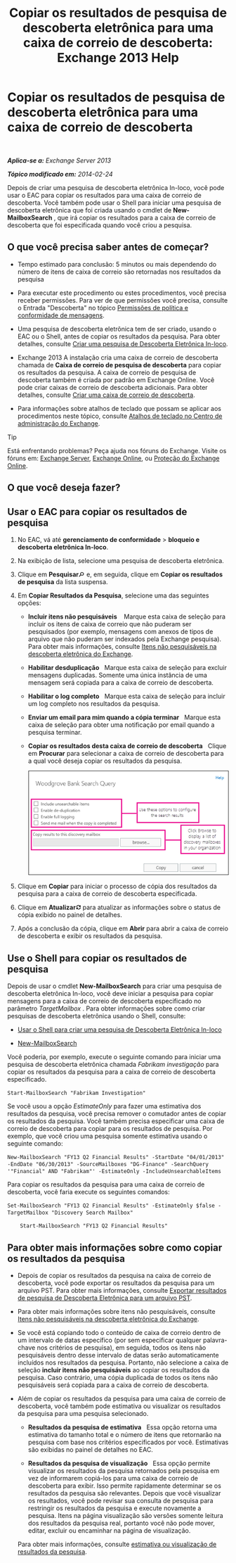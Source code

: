 ﻿---
title: 'Copiar os resultados de pesquisa de descoberta eletrônica para uma caixa de correio de descoberta: Exchange 2013 Help'
TOCTitle: Copiar os resultados de pesquisa de descoberta eletrônica para uma caixa de correio de descoberta
ms:assetid: bff2ce89-9e6f-494a-bd6a-2f2011507845
ms:mtpsurl: https://technet.microsoft.com/pt-br/library/Dn624163(v=EXCHG.150)
ms:contentKeyID: 61183356
ms.date: 05/22/2018
mtps_version: v=EXCHG.150
ms.translationtype: MT
---

# Copiar os resultados de pesquisa de descoberta eletrônica para uma caixa de correio de descoberta

 

_**Aplica-se a:** Exchange Server 2013_

_**Tópico modificado em:** 2014-02-24_

Depois de criar uma pesquisa de descoberta eletrônica In-loco, você pode usar o EAC para copiar os resultados para uma caixa de correio de descoberta. Você também pode usar o Shell para iniciar uma pesquisa de descoberta eletrônica que foi criada usando o cmdlet de **New-MailboxSearch** , que irá copiar os resultados para a caixa de correio de descoberta que foi especificada quando você criou a pesquisa.

## O que você precisa saber antes de começar?

  - Tempo estimado para conclusão: 5 minutos ou mais dependendo do número de itens de caixa de correio são retornadas nos resultados da pesquisa

  - Para executar este procedimento ou estes procedimentos, você precisa receber permissões. Para ver de que permissões você precisa, consulte o Entrada "Descoberta" no tópico [Permissões de política e conformidade de mensagens](messaging-policy-and-compliance-permissions-exchange-2013-help.md).

  - Uma pesquisa de descoberta eletrônica tem de ser criado, usando o EAC ou o Shell, antes de copiar os resultados da pesquisa. Para obter detalhes, consulte [Criar uma pesquisa de Descoberta Eletrônica In-loco](create-an-in-place-ediscovery-search-exchange-2013-help.md).

  - Exchange 2013 A instalação cria uma caixa de correio de descoberta chamada de **Caixa de correio de pesquisa de descoberta** para copiar os resultados da pesquisa. A caixa de correio de pesquisa de descoberta também é criada por padrão em Exchange Online. Você pode criar caixas de correio de descoberta adicionais. Para obter detalhes, consulte [Criar uma caixa de correio de descoberta](create-a-discovery-mailbox-exchange-2013-help.md).

  - Para informações sobre atalhos de teclado que possam se aplicar aos procedimentos neste tópico, consulte [Atalhos de teclado no Centro de administração do Exchange](keyboard-shortcuts-in-the-exchange-admin-center-exchange-online-protection-help.md).


> [!TIP]
> Está enfrentando problemas? Peça ajuda nos fóruns do Exchange. Visite os fóruns em: <A href="https://go.microsoft.com/fwlink/p/?linkid=60612">Exchange Server</A>, <A href="https://go.microsoft.com/fwlink/p/?linkid=267542">Exchange Online</A>, ou <A href="https://go.microsoft.com/fwlink/p/?linkid=285351">Proteção do Exchange Online</A>.



## O que você deseja fazer?

## Usar o EAC para copiar os resultados de pesquisa

1.  No EAC, vá até **gerenciamento de conformidade** \> **bloqueio e descoberta eletrônica In-loco**.

2.  Na exibição de lista, selecione uma pesquisa de descoberta eletrônica.

3.  Clique em **Pesquisar**![Ícone Pesquisar](images/Dn750895.773574d0-9b92-4cab-9f6b-81532c7418b9(EXCHG.150).gif "Ícone Pesquisar") e, em seguida, clique em **Copiar os resultados de pesquisa** da lista suspensa.

4.  Em **Copiar Resultados da Pesquisa**, selecione uma das seguintes opções:
    
      - **Incluir itens não pesquisáveis**    Marque esta caixa de seleção para incluir os itens de caixa de correio que não puderam ser pesquisados (por exemplo, mensagens com anexos de tipos de arquivo que não puderam ser indexados pela Exchange pesquisa). Para obter mais informações, consulte [Itens não pesquisáveis na descoberta eletrônica do Exchange](unsearchable-items-in-exchange-ediscovery-exchange-2013-help.md).
    
      - **Habilitar desduplicação**   Marque esta caixa de seleção para excluir mensagens duplicadas. Somente uma única instância de uma mensagem será copiada para a caixa de correio de descoberta.
    
      - **Habilitar o log completo**   Marque esta caixa de seleção para incluir um log completo nos resultados da pesquisa.
    
      - **Enviar um email para mim quando a cópia terminar**   Marque esta caixa de seleção para obter uma notificação por email quando a pesquisa terminar.
    
      - **Copiar os resultados desta caixa de correio de descoberta**   Clique em **Procurar** para selecionar a caixa de correio de descoberta para a qual você deseja copiar os resultados da pesquisa.
        
        ![Copiar os resultados da pesquisa](images/Dn624163.875e25ed-8308-408c-92c4-8c76fc9d9bfc(EXCHG.150).gif "Copiar os resultados da pesquisa")  

5.  Clique em **Copiar** para iniciar o processo de cópia dos resultados da pesquisa para a caixa de correio de descoberta especificada.

6.  Clique em **Atualizar**![Ícone Atualizar](images/Dd353189.85f271ca-32a4-426c-842a-d2172567099d(EXCHG.150).gif "Ícone Atualizar") para atualizar as informações sobre o status de cópia exibido no painel de detalhes.

7.  Após a conclusão da cópia, clique em **Abrir** para abrir a caixa de correio de descoberta e exibir os resultados da pesquisa.

## Use o Shell para copiar os resultados de pesquisa

Depois de usar o cmdlet **New-MailboxSearch** para criar uma pesquisa de descoberta eletrônica In-loco, você deve iniciar a pesquisa para copiar mensagens para a caixa de correio de descoberta especificado no parâmetro *TargetMailbox* . Para obter informações sobre como criar pesquisas de descoberta eletrônica usando o Shell, consulte:

  - [Usar o Shell para criar uma pesquisa de Descoberta Eletrônica In-loco](create-an-in-place-ediscovery-search-exchange-2013-help.md)

  - [New-MailboxSearch](https://technet.microsoft.com/pt-br/library/dd298064\(v=exchg.150\))

Você poderia, por exemplo, execute o seguinte comando para iniciar uma pesquisa de descoberta eletrônica chamada *Fabrikam investigação* para copiar os resultados da pesquisa para a caixa de correio de descoberta especificado.

    Start-MailboxSearch "Fabrikam Investigation"

Se você usou a opção *EstimateOnly* para fazer uma estimativa dos resultados da pesquisa, você precisa remover o comutador antes de copiar os resultados da pesquisa. Você também precisa especificar uma caixa de correio de descoberta para copiar para os resultados de pesquisa. Por exemplo, que você criou uma pesquisa somente estimativa usando o seguinte comando:

    New-MailboxSearch "FY13 Q2 Financial Results" -StartDate "04/01/2013" -EndDate "06/30/2013" -SourceMailboxes "DG-Finance" -SearchQuery '"Financial" AND "Fabrikam"' -EstimateOnly -IncludeUnsearchableItems

Para copiar os resultados da pesquisa para uma caixa de correio de descoberta, você faria execute os seguintes comandos:

```
Set-MailboxSearch "FY13 Q2 Financial Results" -EstimateOnly $false -TargetMailbox "Discovery Search Mailbox"
```
```
    Start-MailboxSearch "FY13 Q2 Financial Results"
```

## Para obter mais informações sobre como copiar os resultados da pesquisa

  - Depois de copiar os resultados da pesquisa na caixa de correio de descoberta, você pode exportar os resultados da pesquisa para um arquivo PST. Para obter mais informações, consulte [Exportar resultados de pesquisa de Descoberta Eletrônica para um arquivo PST](export-ediscovery-search-results-to-a-pst-file-exchange-2013-help.md).

  - Para obter mais informações sobre itens não pesquisáveis, consulte [Itens não pesquisáveis na descoberta eletrônica do Exchange](unsearchable-items-in-exchange-ediscovery-exchange-2013-help.md).

  - Se você está copiando todo o conteúdo de caixa de correio dentro de um intervalo de datas específico (por sem especificar qualquer palavra-chave nos critérios de pesquisa), em seguida, todos os itens não pesquisáveis dentro desse intervalo de datas serão automaticamente incluídos nos resultados da pesquisa. Portanto, não selecione a caixa de seleção **incluir itens não pesquisáveis** ao copiar os resultados da pesquisa. Caso contrário, uma cópia duplicada de todos os itens não pesquisáveis será copiada para a caixa de correio de descoberta.

  - Além de copiar os resultados da pesquisa para uma caixa de correio de descoberta, você também pode estimativa ou visualizar os resultados da pesquisa para uma pesquisa selecionado.
    
      - **Resultados da pesquisa de estimativa**   Essa opção retorna uma estimativa do tamanho total e o número de itens que retornarão na pesquisa com base nos critérios especificados por você. Estimativas são exibidas no painel de detalhes no EAC.
    
      - **Resultados da pesquisa de visualização**   Essa opção permite visualizar os resultados da pesquisa retornados pela pesquisa em vez de informarem copiá-los para uma caixa de correio de descoberta para exibir. Isso permite rapidamente determinar se os resultados da pesquisa são relevantes. Depois que você visualizar os resultados, você pode revisar sua consulta de pesquisa para restringir os resultados da pesquisa e execute novamente a pesquisa. Itens na página visualização são versões somente leitura dos resultados da pesquisa real, portanto você não pode mover, editar, excluir ou encaminhar na página de visualização.
    
    Para obter mais informações, consulte [estimativa ou visualização de resultados da pesquisa](create-an-in-place-ediscovery-search-exchange-2013-help.md).

